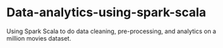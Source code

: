 # Data-analytics-using-spark-scala
 Using Spark Scala to do data cleaning, pre-processing, and analytics on a million movies dataset.
